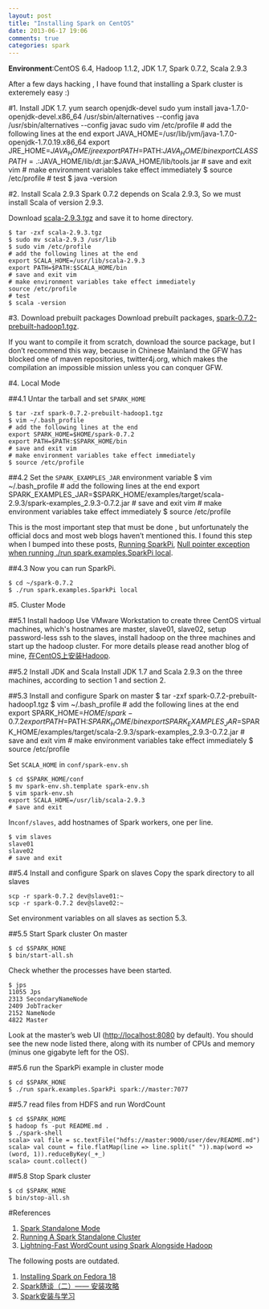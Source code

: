 ```yaml
---
layout: post
title: "Installing Spark on CentOS"
date: 2013-06-17 19:06
comments: true
categories: spark
---
```

**Environment**:CentOS 6.4, Hadoop 1.1.2, JDK 1.7, Spark 0.7.2, Scala 2.9.3

After a few days hacking , I have found that installing a Spark cluster is exteremely easy :)

#1. Install JDK 1.7.
	yum search openjdk-devel
	sudo yum install java-1.7.0-openjdk-devel.x86_64
	/usr/sbin/alternatives --config java
	/usr/sbin/alternatives --config javac
	sudo vim /etc/profile
	# add the following lines at the end
	export JAVA_HOME=/usr/lib/jvm/java-1.7.0-openjdk-1.7.0.19.x86_64
	export JRE_HOME=$JAVA_HOME/jre
	export PATH=$PATH:$JAVA_HOME/bin
	export CLASSPATH=.:$JAVA_HOME/lib/dt.jar:$JAVA_HOME/lib/tools.jar
	# save and exit vim
	# make environment variables take effect immediately
	$ source /etc/profile
	# test
	$ java -version

#2. Install Scala 2.9.3
Spark 0.7.2 depends on Scala 2.9.3, So we must install Scala of version 2.9.3.

Download [scala-2.9.3.tgz](http://www.scala-lang.org/downloads/distrib/files/scala-2.9.3.tgz) and save it to home directory.

	$ tar -zxf scala-2.9.3.tgz
	$ sudo mv scala-2.9.3 /usr/lib
	$ sudo vim /etc/profile
	# add the following lines at the end
	export SCALA_HOME=/usr/lib/scala-2.9.3
	export PATH=$PATH:$SCALA_HOME/bin
	# save and exit vim
	# make environment variables take effect immediately
	source /etc/profile
	# test
	$ scala -version

#3. Download prebuilt packages
Download prebuilt packages, [spark-0.7.2-prebuilt-hadoop1.tgz](http://www.spark-project.org/download-spark-0.7.2-prebuilt-hadoop1). 

If you want to compile it from scratch, download the source package, but I don’t recommend this way, because in Chinese Mainland the GFW has blocked one of maven repositories, twitter4j.org, which makes the compilation an impossible mission unless you can conquer GFW.

#4. Local Mode

##4.1 Untar the tarball and set `SPARK_HOME`

	$ tar -zxf spark-0.7.2-prebuilt-hadoop1.tgz
	$ vim ~/.bash_profile
	# add the following lines at the end
	export SPARK_HOME=$HOME/spark-0.7.2
	export PATH=$PATH:$SPARK_HOME/bin
	# save and exit vim
	# make environment variables take effect immediately
	$ source /etc/profile

##4.2 Set the `SPARK_EXAMPLES_JAR` environment variable
	$ vim ~/.bash_profile
	# add the following lines at the end
	export SPARK_EXAMPLES_JAR=$SPARK_HOME/examples/target/scala-2.9.3/spark-examples_2.9.3-0.7.2.jar
	# save and exit vim
	# make environment variables take effect immediately
	$ source /etc/profile

This is the most important step that must be done , but unfortunately the official docs and most web blogs haven’t mentioned this. I found this step when I bumped into these posts, [Running SparkPi](https://groups.google.com/forum/?fromgroups#!topic/spark-users/nQ6wB2lcFN8), [Null pointer exception when running ./run spark.examples.SparkPi local](https://groups.google.com/forum/#!msg/spark-users/x5UczgI-Xm8/wzMm3Mb77-oJ).

##4.3 Now you can run SparkPi.

	$ cd ~/spark-0.7.2
	$ ./run spark.examples.SparkPi local 

#5. Cluster Mode

<!-- more -->

##5.1 Install hadoop
Use VMware Workstation to create three CentOS virtual machines, which's hostnames are master, slave01, slave02, setup password-less ssh to the slaves, install hadoop on the three machines and start up the hadoop cluster. For more details please read another blog of mine, [在CentOS上安装Hadoop](http://www.yanjiuyanjiu.com/blog/20130612).

##5.2 Install JDK and Scala
Install JDK 1.7 and Scala 2.9.3 on the three machines, according to section 1 and section 2.

##5.3 Install and configure Spark on master
	$ tar -zxf spark-0.7.2-prebuilt-hadoop1.tgz
	$ vim ~/.bash_profile
	# add the following lines at the end
	export SPARK_HOME=$HOME/spark-0.7.2
	export PATH=$PATH:$SPARK_HOME/bin
	export SPARK_EXAMPLES_JAR=$SPARK_HOME/examples/target/scala-2.9.3/spark-examples_2.9.3-0.7.2.jar
	# save and exit vim
	# make environment variables take effect immediately
	$ source /etc/profile

Set `SCALA_HOME` in `conf/spark-env.sh`

	$ cd $SPARK_HOME/conf
	$ mv spark-env.sh.template spark-env.sh
	$ vim spark-env.sh
	export SCALA_HOME=/usr/lib/scala-2.9.3
	# save and exit

In`conf/slaves`, add hostnames of Spark workers, one per line.

	$ vim slaves
	slave01
	slave02
	# save and exit

##5.4 Install and configure Spark on slaves
Copy the spark directory to all slaves

	scp -r spark-0.7.2 dev@slave01:~
	scp -r spark-0.7.2 dev@slave02:~

Set environment variables on all slaves as section 5.3.


##5.5 Start Spark cluster
On master

	$ cd $SPARK_HONE
	$ bin/start-all.sh

Check whether the processes have been started.

	$ jps
	11055 Jps
	2313 SecondaryNameNode
	2409 JobTracker
	2152 NameNode
	4822 Master

Look at the master’s web UI (<http://localhost:8080> by default). You should see the new node listed there, along with its number of CPUs and memory (minus one gigabyte left for the OS).

##5.6 run the SparkPi example in cluster mode

	$ cd $SPARK_HONE
	$ ./run spark.examples.SparkPi spark://master:7077

##5.7 read files from HDFS and run WordCount

	$ cd $SPARK_HOME
	$ hadoop fs -put README.md .
	$ ./spark-shell
	scala> val file = sc.textFile("hdfs://master:9000/user/dev/README.md")
	scala> val count = file.flatMap(line => line.split(" ")).map(word => (word, 1)).reduceByKey(_+_)
	scala> count.collect()

##5.8 Stop Spark cluster

	$ cd $SPARK_HONE
	$ bin/stop-all.sh

#References
1. [Spark Standalone Mode](http://spark-project.org/docs/latest/spark-standalone.html)
1. [Running A Spark Standalone Cluster](https://github.com/mesos/spark/wiki/Running-A-Spark-Standalone-Cluster)
1. [Lightning-Fast WordCount using Spark Alongside Hadoop](http://sprism.blogspot.com/2012/11/lightning-fast-wordcount-using-spark.html)

The following posts are outdated.

1. [Installing Spark on Fedora 18](http://chapeau.freevariable.com/2013/04/installing-spark-on-fedora-18.html)
1. [Spark随谈（二）—— 安装攻略](http://rdc.taobao.com/team/jm/archives/1823)
1. [Spark安装与学习](http://www.cnblogs.com/jerrylead/archive/2012/08/13/2636115.html)
